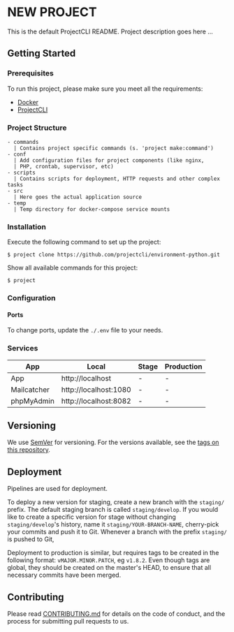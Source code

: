 # NEW PROJECT

This is the default ProjectCLI README. Project description goes here ...

## Getting Started

### Prerequisites
To run this project, please make sure you meet all the requirements:
- [Docker](https://docs.docker.com/engine/installation/)
- [ProjectCLI](https://github.com/chriha/project-cli)

### Project Structure
```
- commands
  | Contains project specific commands (s. 'project make:command')
- conf
  | Add configuration files for project components (like nginx,
  | PHP, crontab, supervisor, etc)
- scripts
  | Contains scripts for deployment, HTTP requests and other complex tasks
- src
  | Here goes the actual application source
- temp
  | Temp directory for docker-compose service mounts
```

### Installation
Execute the following command to set up the project:
```shell
$ project clone https://github.com/projectcli/environment-python.git
```

Show all available commands for this project:
```shell
$ project
```

### Configuration

#### Ports
To change ports, update the `./.env` file to your needs.

### Services

| App         | Local                 | Stage                             | Production   |
|-------------|-----------------------|-----------------------------------|--------------|
| App         | http://localhost      | -                                 | -            |
| Mailcatcher | http://localhost:1080 | -                                 | -            |
| phpMyAdmin  | http://localhost:8082 | -                                 | -            |


## Versioning
We use [SemVer](https://semver.org/) for versioning. For the versions available, see the [tags on this repository](https://github.com/your/project/tags).


## Deployment
Pipelines are used for deployment.

To deploy a new version for staging, create a new branch with the `staging/` prefix. The default staging branch is called `staging/develop`. If you would like to create a specific version for stage without changing `staging/develop`'s history, name it `staging/YOUR-BRANCH-NAME`, cherry-pick your commits and push it to Git. Whenever a branch with the prefix `staging/` is pushed to Git,

Deployment to production is similar, but requires tags to be created in the following format: `vMAJOR.MINOR.PATCH`, eg `v1.8.2`. Even though tags are global, they should be created on the master's HEAD, to ensure that all necessary commits have been merged.


## Contributing
Please read [CONTRIBUTING.md](CONTRIBUTING.md) for details on the code of conduct, and the process for submitting pull requests to us.
